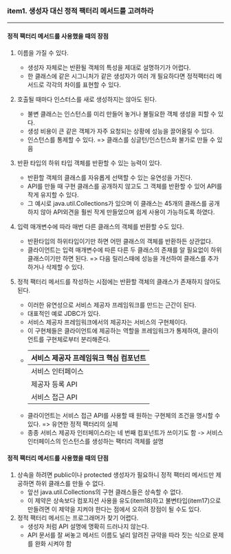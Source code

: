 
### item1. 생성자 대신 정적 팩터리 메서드를 고려하라 
---
#### __정적 팩터리 메서드를 사용했을 때의 장점__
1. 이름을 가질 수 있다. 
    - 생성자 자체로는 반환될 객체의 특성을 제대로 설명하기가 어렵다.
    - 한 클래스에 같은 시그니처가 같은 생성자가 여러 개 필요하다면 정적팩터리 메서드로 각각의 차이를 표현할 수 있다. 

2. 호출될 때마다 인스터스를 새로 생성하지는 않아도 된다. 
    - 불변 클래스는 인스턴스를 미리 만들어 놓거나 불필요한 객체 생성을 피할 수 있다. 
    - 생성 비용이 큰 같은 객체가 자주 요청되는 상황에 성능을 끌어올릴 수 있다. 
    - 인스턴스를 통제할 수 있다. => 클래스를 싱글턴/인스턴스화 불가로 만들 수 있음 

3. 반환 타입의 하위 타입 객체를 반환할 수 있는 능력이 있다. 
    - 반환할 객체의 클래스를 자유롭게 선택할 수 있는 유연성을 가진다. 
    - API를 만들 때 구현 클래스를 공개하지 않고도 그 객체를 반환할 수 있어 API를 작게 유지할 수 있다. 
    - 그 예시로 java.util.Collections가 있으며 이 클래스는 45개의 클래스를 공개하지 않아 API외견을 훨씬 작게 만들었으며 쉽게 사용이 가능하도록 하였다. 
    
4. 입력 매개변수에 따라 매번 다른 클래스의 객체를 반환할 수도 있다. 
    - 반환타입의 하위타입이기만 하면 어떤 클래스의 객체를 반환하든 상관없다. 
    - 클라이언트는 입력 매개변수에 따른 다른 두 클래스의 존재를 알 필요없이 하위 클래스이기만 하면 된다. => 다음 릴리스때에 성능을 개선하여 클래스를 추가하거나 삭제할 수 있다.

5. 정적 팩터리 메서드를 작성하는 시점에는 반환할 객체의 클래스가 존재하지 않아도 된다. 
    - 이러한 유연성으로 서비스 제공자 프레임워크를 만드는 근간이 된다. 
    -  대표적인 예로 JDBC가 있다.
    -  서비스 제공자 프레임워크에서의 제공자는 서비스의 구현체이다.
    -  이 구현체들은 클라이언트에 제공하는 역할을 프레임워크가 통제하여, 클라이언트를 구현체로부터 분리해준다.
    - |서비스 제공자 프레임워크 핵심 컴포넌트|
      |------|
      |서비스 인터페이스|
      |제공자 등록 API|
      |서비스 접근 API|
    - 클라이언트는 서비스 접근 API를 사용할 때 원하는 구현체의 조건을 명시할 수 있다. => 유연한 정적 팩터리의 실체 
    - 종종 서비스 제공자 인터페이스라는 네 번째 컴포넌트가 쓰이기도 함 -> 서비스 인터페이스의 인스턴스를 생성하는 팩터리 객체를 설명 



#### __정적 팩터리 메서드를 사용했을 때의 단점__
1. 상속을 하려면 public이나 protected 생성자가 필요하니 정적 팩터리 메서드만 제공하면 하위 클래스를 만들 수 없다. 
    - 앞선 java.util.Collections의 구현 클래스들은 상속할 수 없다.
    - 이 제약은 상속보다 컴포지션 사용을 유도(item18)하고 불변타입(item17)으로 만들려면 이 제약을 지켜야 한다는 점에서 오히려 장점이 될 수도 있다. 
2. 정적 팩터리 메서드는 프로그래머가 찾기 어렵다. 
    - 생성자 처럼 API 설명에 명확히 드러나지 않는다. 
    - API 문서를 잘 써놓고 메서드 이름도 널리 알려진 규약을 따라 짓는 식으로 문제를 완화 시켜야 함
